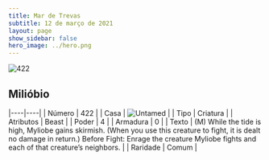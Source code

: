 ```yaml
---
title: Mar de Trevas
subtitle: 12 de março de 2021
layout: page
show_sidebar: false
hero_image: ../hero.png
---
```


![422](https://cdn.keyforgegame.com/media/card_front/pt/496_422_76RJ56X7HM73_pt.png)

## Milióbio

|----|----|
| Número | 422 |
| Casa | ![Untamed](https://archonarcana.com/images/thumb/b/bd/Untamed.png/22px-Untamed.png "Indomados") |
| Tipo | Criatura |
| Atributos | Beast |
| Poder | 4 |
| Armadura | 0 |
| Texto | (M) While the tide is high, Myliobe gains skirmish. (When you use this creature to fight, it is dealt no damage in return.)  Before Fight: Enrage the creature Myliobe fights and each of that creature’s neighbors. |
| Raridade | Comum |
